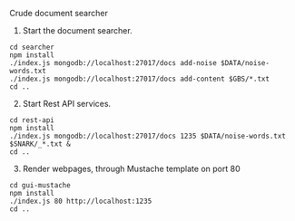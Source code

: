 Crude document searcher

1. Start the document searcher.

```
cd searcher
npm install
./index.js mongodb://localhost:27017/docs add-noise $DATA/noise-words.txt
./index.js mongodb://localhost:27017/docs add-content $GBS/*.txt
cd ..

```

2. Start Rest API services.

```
cd rest-api
npm install
./index.js mongodb://localhost:27017/docs 1235 $DATA/noise-words.txt $SNARK/_*.txt &
cd ..

```

3. Render webpages, through Mustache template on port 80 

```
cd gui-mustache
npm install
./index.js 80 http://localhost:1235
cd ..

```
